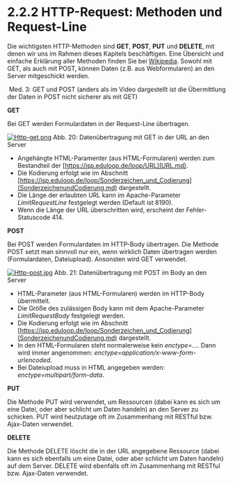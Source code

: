 # 2.2.2 HTTP-Request: Methoden und Request-Line


Die wichtigsten HTTP-Methoden sind **GET**, **POST**, **PUT** und **DELETE**, mit denen wir uns im Rahmen dieses Kapitels beschäftigen. Eine Übersicht und einfache Erklärung aller Methoden finden Sie bei [Wikipedia](https://de.wikipedia.org/wiki/Hypertext_Transfer_Protocol#HTTP-Anfragemethoden). Sowohl mit GET, als auch mit POST, können Daten (z.B. aus Webformularen) an den Server mitgeschickt werden. 








 Med. 3: GET und POST (anders als im Video dargestellt ist die Übermittlung der Daten in POST nicht sicherer als mit GET)
  

**GET**  

Bei GET werden Formulardaten in der Request-Line übertragen. 



[![Http-get.png](2.2.2%20HTTP-Request%20Methoden%20und%20Request-Line-Dateien/Http-get.png)](https://isp.eduloop.de/mediawiki/images/isp.eduloop.de/3/30/Http-get.png) Abb. 20: Datenübertragung mit GET in der URL an den Server
* Angehängte HTML-Paramenter (aus HTML-Formularen) werden zum Bestandteil der [https://isp.eduloop.de/loop/URL](URL.md).
* Die Kodierung erfolgt wie im Abschnitt [https://isp.eduloop.de/loop/Sonderzeichen_und_Codierung](SonderzeichenundCodierung.md) dargestellt.
* Die Länge der erlaubten URL kann im Apache-Parameter *LimitRequestLine* festgelegt werden (Default ist 8190).
* Wenn die Länge der URL überschritten wird, erscheint der Fehler-Statuscode 414.


  

**POST**  

Bei POST werden Formulardaten im HTTP-Body übertragen. Die Methode POST 
setzt man sinnvoll nur ein, wenn wirklich Daten übertragen werden 
(Formulardaten, Dateiupload). Ansonsten wird GET verwendet. 



[![Http-post.jpg](2.2.2%20HTTP-Request%20Methoden%20und%20Request-Line-Dateien/Http-post.jpg)](https://isp.eduloop.de/mediawiki/images/isp.eduloop.de/9/98/Http-post.jpg) Abb. 21: Datenübertragung mit POST im Body an den Server
* HTML-Parameter (aus HTML-Formularen) werden im HTTP-Body übermittelt.
* Die Größe des zulässigen Body kann mit dem Apache-Parameter *LimitRequestBody* festgelegt werden.
* Die Kodierung erfolgt wie im Abschnitt [https://isp.eduloop.de/loop/Sonderzeichen_und_Codierung](SonderzeichenundCodierung.md) dargestellt.
* In den HTML-Formularen steht normalerweise kein *enctype=...*. Dann wird immer angenommen: *enctype=application/x-www-form-urlencoded.*
* Bei Dateiupload muss in HTML angegeben werden: *enctype=multipart/form-data*.


  

**PUT**  

Die Methode PUT wird verwendet, um Ressourcen (dabei kann es sich um 
eine Datei, oder aber schlicht um Daten handeln) an den Server zu 
schicken. PUT wird heutzutage oft im Zusammenhang mit RESTful bzw. 
Ajax-Daten verwendet. 


  

**DELETE**  

Die Methode DELETE löscht die in der URL angegebene Ressource (dabei 
kann es sich ebenfalls um eine Datei, oder aber schlicht um Daten 
handeln) auf dem Server. DELETE wird ebenfalls oft im Zusammenhang mit 
RESTful bzw. Ajax-Daten verwendet.